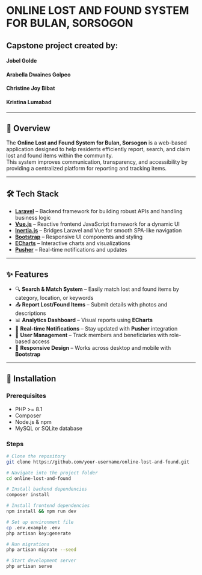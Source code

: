 # ONLINE LOST AND FOUND SYSTEM FOR BULAN, SORSOGON
## Capstone project created by:
#### Jobel Golde  
#### Arabella Dwaines Golpeo  
#### Christine Joy Bibat  
#### Kristina Lumabad  

---

## 📌 Overview
The **Online Lost and Found System for Bulan, Sorsogon** is a web-based application designed to help residents efficiently report, search, and claim lost and found items within the community.  
This system improves communication, transparency, and accessibility by providing a centralized platform for reporting and tracking items.

---

## 🛠️ Tech Stack
- **[Laravel](https://laravel.com/)** – Backend framework for building robust APIs and handling business logic  
- **[Vue.js](https://vuejs.org/)** – Reactive frontend JavaScript framework for a dynamic UI  
- **[Inertia.js](https://inertiajs.com/)** – Bridges Laravel and Vue for smooth SPA-like navigation  
- **[Bootstrap](https://getbootstrap.com/)** – Responsive UI components and styling  
- **[ECharts](https://echarts.apache.org/)** – Interactive charts and visualizations  
- **[Pusher](https://pusher.com/)** – Real-time notifications and updates  

---

## ✨ Features
- 🔍 **Search & Match System** – Easily match lost and found items by category, location, or keywords  
- 📤 **Report Lost/Found Items** – Submit details with photos and descriptions  
- 📊 **Analytics Dashboard** – Visual reports using **ECharts**  
- 📩 **Real-time Notifications** – Stay updated with **Pusher** integration  
- 👥 **User Management** – Track members and beneficiaries with role-based access  
- 📱 **Responsive Design** – Works across desktop and mobile with **Bootstrap**  

---

## 🚀 Installation

### Prerequisites
- PHP >= 8.1  
- Composer  
- Node.js & npm  
- MySQL or SQLite database  

### Steps
```bash
# Clone the repository
git clone https://github.com/your-username/online-lost-and-found.git

# Navigate into the project folder
cd online-lost-and-found

# Install backend dependencies
composer install

# Install frontend dependencies
npm install && npm run dev

# Set up environment file
cp .env.example .env
php artisan key:generate

# Run migrations
php artisan migrate --seed

# Start development server
php artisan serve
